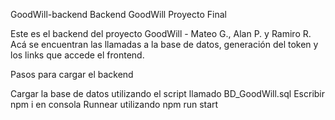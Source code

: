 GoodWill-backend
Backend GoodWill Proyecto Final

Este es el backend del proyecto GoodWill - Mateo G., Alan P. y Ramiro R. Acá se encuentran las llamadas a la base de datos, generación del token y los links que accede el frontend.

Pasos para cargar el backend

Cargar la base de datos utilizando el script llamado BD_GoodWill.sql
Escribir npm i en consola
Runnear utilizando npm run start

